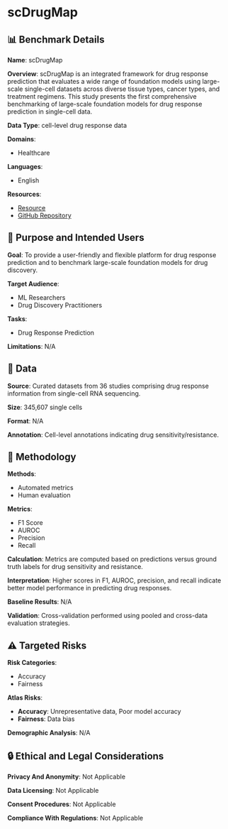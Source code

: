 # scDrugMap

## 📊 Benchmark Details

**Name**: scDrugMap

**Overview**: scDrugMap is an integrated framework for drug response prediction that evaluates a wide range of foundation models using large-scale single-cell datasets across diverse tissue types, cancer types, and treatment regimens. This study presents the first comprehensive benchmarking of large-scale foundation models for drug response prediction in single-cell data.

**Data Type**: cell-level drug response data

**Domains**:
- Healthcare

**Languages**:
- English

**Resources**:
- [Resource](https://scdrugmap.com)
- [GitHub Repository](https://github.com/QSong-github/scDrugMap)

## 🎯 Purpose and Intended Users

**Goal**: To provide a user-friendly and flexible platform for drug response prediction and to benchmark large-scale foundation models for drug discovery.

**Target Audience**:
- ML Researchers
- Drug Discovery Practitioners

**Tasks**:
- Drug Response Prediction

**Limitations**: N/A

## 💾 Data

**Source**: Curated datasets from 36 studies comprising drug response information from single-cell RNA sequencing.

**Size**: 345,607 single cells

**Format**: N/A

**Annotation**: Cell-level annotations indicating drug sensitivity/resistance.

## 🔬 Methodology

**Methods**:
- Automated metrics
- Human evaluation

**Metrics**:
- F1 Score
- AUROC
- Precision
- Recall

**Calculation**: Metrics are computed based on predictions versus ground truth labels for drug sensitivity and resistance.

**Interpretation**: Higher scores in F1, AUROC, precision, and recall indicate better model performance in predicting drug responses.

**Baseline Results**: N/A

**Validation**: Cross-validation performed using pooled and cross-data evaluation strategies.

## ⚠️ Targeted Risks

**Risk Categories**:
- Accuracy
- Fairness

**Atlas Risks**:
- **Accuracy**: Unrepresentative data, Poor model accuracy
- **Fairness**: Data bias

**Demographic Analysis**: N/A

## 🔒 Ethical and Legal Considerations

**Privacy And Anonymity**: Not Applicable

**Data Licensing**: Not Applicable

**Consent Procedures**: Not Applicable

**Compliance With Regulations**: Not Applicable

